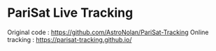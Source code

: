 # PariSat Live Tracking
Original code : https://github.com/AstroNolan/PariSat-Tracking
Online tracking : https://parisat-tracking.github.io/
